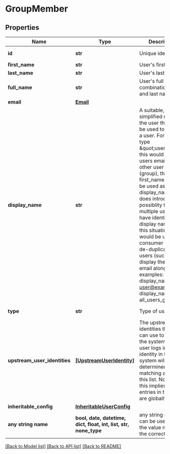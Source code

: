 # GroupMember


## Properties
Name | Type | Description | Notes
------------ | ------------- | ------------- | -------------
**id** | **str** | Unique identifier | [optional] [readonly] 
**first_name** | **str** | User&#39;s first name | [optional] 
**last_name** | **str** | User&#39;s last name | [optional] 
**full_name** | **str** | User&#39;s full name, combination of first and last name | [optional] 
**email** | [**Email**](Email.md) |  | [optional] 
**display_name** | **str** | A suitable, simplified name of the user that can be used to identify a user. For users of type \&quot;user\&quot;, this would be the users email. For other user types (group), the first_name would be used as the display_name. This does introduce the possiblity that multiple users may have identical display names. In this situation, it would be up to the consumer of this to de-duplicate the users (such as also display the users email alongside).  examples:     display_name: user@example.com     display_name: all_users_group  | [optional] [readonly] 
**type** | **str** | Type of user | [optional] [readonly] 
**upstream_user_identities** | [**[UpstreamUserIdentity]**](UpstreamUserIdentity.md) | The upstream identities this user can use to log in to the system. When a user logs in, their identity in this system will be determined by matching against this list. Note that this implies that entries in this list are globally unique.  | [optional] [readonly] 
**inheritable_config** | [**InheritableUserConfig**](InheritableUserConfig.md) |  | [optional] 
**any string name** | **bool, date, datetime, dict, float, int, list, str, none_type** | any string name can be used but the value must be the correct type | [optional]

[[Back to Model list]](../README.md#documentation-for-models) [[Back to API list]](../README.md#documentation-for-api-endpoints) [[Back to README]](../README.md)


